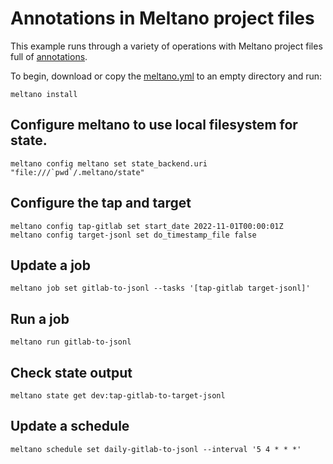 # Annotations in Meltano project files

This example runs through a variety of operations with Meltano project files full of [annotations](https://docs.meltano.com/concepts/project#annotations).

To begin, download or copy the [meltano.yml](/docs/example-library/meltano-s3/meltano.yml) to an empty directory and run:

```shell
meltano install
```

## Configure meltano to use local filesystem for state.

```shell
meltano config meltano set state_backend.uri "file:///`pwd`/.meltano/state"
```

## Configure the tap and target

```shell
meltano config tap-gitlab set start_date 2022-11-01T00:00:01Z
meltano config target-jsonl set do_timestamp_file false
```

## Update a job

```shell
meltano job set gitlab-to-jsonl --tasks '[tap-gitlab target-jsonl]'
```

## Run a job

```shell
meltano run gitlab-to-jsonl
```

## Check state output

```shell
meltano state get dev:tap-gitlab-to-target-jsonl
```

## Update a schedule

```shell
meltano schedule set daily-gitlab-to-jsonl --interval '5 4 * * *'
```
